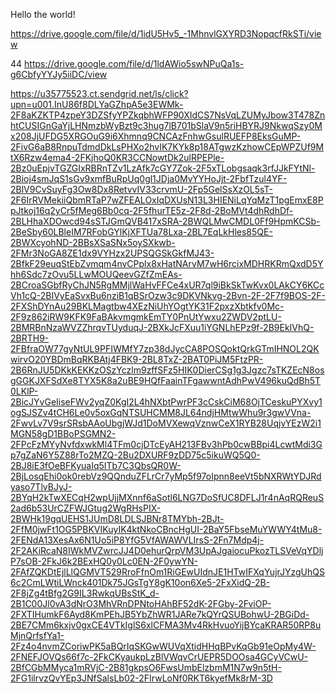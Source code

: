 Hello the world!

https://drive.google.com/file/d/1idU5Hv5_-1MhnvlGXYRD3NopqcfRkSTi/view

44 https://drive.google.com/file/d/1ldAWio5swNPuQa1s-g6CbfyYYJy5iiDC/view

https://u35775523.ct.sendgrid.net/ls/click?upn=u001.InU86f8DLYaGZhpA5e3EWMk-2F8aKZKTP4zpeY3DZSfyYPZkqbhWFP90XIdCS7NsVqLZUMyJbow3T478ZnhtCUSIGnGaYjLHNmzbWyBzt9c3hug7lB701bSlaV9n5riHBYRJ9NkwqSzy0Mx208JjUFDG5XRGOuG9i6Xhmnq9CNCAzFnhwGsulRUEFP8EksGuMP-2FivG6aB8RnpuTdmdDkLsPHXo2hvIK7KYk8p18ATgwzKzhowCEpWPZUf9MtX6Rzw4ema4-2FKjhoQ0KR3CCNowtDk2ulRPEPle-2Bz0uEpjvTGZGIxRBRnTZv1LzAfk7cGY7Zok-2F5xTLobgsaqk3rfJJkFYtNl-2Bioj4smJqS1sGv9xmfBuRpUq0gl1JDja0MvYYHoJjt-2FbfTzul4YF-2BlV9CvSuyFg3Ow8Dx8RetvvIV33crvmU-2Fp5GelSsXzOL5sT-2F6IrRVMekiiQbmRTaP7wZFEALOxIqDXUsN13L3HIENiLqYqMzT1pgEmxE8PpJtkoj16q2yCr5fMeg6Bb0cq-2F5fhurTE5z-2F8d-2BoMVt4dhRdhDf-2BLHhaXDOwcd94sSTJGmQVB417xSRA-2BWQLMwCMDL0Ff9HpmKCSb-2BeSby60LBleIM7RFobGYlKjXFTUa78Lxa-2BL7EqLkHles85QE-2BWXcyohND-2BBsXSaSNx5oySXkwb-2FMr3NoGA8ZE1dx9VYHzx2UPSQGSkGkfMJ43-2BfkF29euqStEbZvmqm4nvCPplx8xHatNArvM7wH6rcixMDHRKRmQxdD5Yhh6Sdc7zOvu5LLwMOUQeevGZfZmEAs-2BCroaSGbfRyChJN5RgMMjlWaHvFFCe4xUR7ql9iBkSkTwKvx0LAkCY6KCcVh1cQ-2BIVyEaSvxBu6nziB1qBSrOzw3c9DKVNkvg-2Bvn-2F-2F7f9BOS-2F-2FXShDYnAu29BKLMagtbw4XEzNiUhYOgtYK31F2pxzXbtkfv0Mc-2F9z862iRW9KFK9FaBAkvmgmkEmTY0PnUtYwxu2ZWDV2ptLU-2BMRBnNzaWVZZhrqvTUyduqJ-2BXkJcFXuu1iYGNLhEPz9f-2B9EkIVhQ-2BRTH9-2FBfraOW77gyNtUL9PFIWMfY7zp38dJycCA8POSQoktQrkGTmIHNOL2QKwirvO20YBDmBqRKBAtj4FBK9-2BL8TxZ-2BAT0PiJM5FtzPR-2B6RnJU5DKkKEKKzOSzYczlm9zffSFz5HIK0DierCSg1g3Jgzc7sTKZEcN8osgGGKJXFSdXe8TYX5K8a2uBE9HQfFaainTFgawwntAdhPwV496kuQdBh5T0LKlP-2BicJYvGeIiseFWv2yqZ0KgI2L4hNXbtPwrPF3cCskCiM68OjTCeskuPYXvy1ogSJSZv4tCH6Le0v5oxGqNTSUHCMM8JL64ndjHMtwWhu9r3gwVVna-2FwvLv7V9srSRsbAAoUbgjWJd1DoMVXewqVznwCeX1RYB28UqjvYEzW2i1MGN58gD1BBoPSGMN2-2FPcFzMYyNvfdxwkMl4TFm0cjDTcEyAH213FBv3hPb0cwBBpi4LcwtMdi3Gp7gZaN6Y5Z88rTo2MZQ-2Bu2DXURF9zDD75c5ikuWQ5Q0-2BJ8iE3fOeBFKyuaIq5ITb7C3QbsQR0W-2BjLosqEhi0ok0rebVz9QQnduZFLrCr7yMp5f97oIpnn8eeVt5bNXRWtYDJRdyaso7TlvBJyJ-2BYqH2kTwXECqH2wpUjjMXnnf6aSotl6LNG7DoSfUC8DFLJ1r4nAqRQReuS2ad6b53UrCZFWJGtug2WgRHsPIX-2BWHk19gqUEHS1JUmD8LDLSJBNr8TMYbh-2BJt-2FfM0jwFt1OG5PBKVIKuyIK4ktNkoCBncHgUI-2BaY5FbseMuYWWY4tMu8-2FENdA13XesAx6N1Uo5iP8YfG5VfAWAWVLIrsS-2Fn7Mdp4j-2F2AKiRcaN8IWkMVZwrcJJ4D0ehurQrpVM3UpAJgaiocuPkozTLSVeVqYDljP7sOB-2FkJ6k2BExHQ0y0Lc0EN-2F0ywYN-2FAfZQKDtEjlLlQGMVT529RroFfnOm1RiGEwUIdnJE1HTwIFXqYujrJYzgUhQS6c2CmLWtiLWnck401Dk75JGsTgY8gK10on6Xe5-2FxXidQ-2B-2F8jZg4tBfg2G9IL3RwkqUBsStK_d-2B1C00Jl0vA3dNrO3MhVRnDPNtoHAhBF52dK-2FGby-2FviOP-2FXTIHumkF6Ayd8KmPEhJB5YbZhWR1JARe7kQYrQSUBohwU-2BGiDd-2BE7CMm6kxjv0gxCE4VTkIglS6xlCFMA3Mv4RkHvuoYijBYcaKRAR50RP8uMjnQrfsfYa1-2Fz4o4nvmZCoriwPK5aBQrIqSKGwWUVqXtidHHqBPvKqGb91eOpMy4W-2FNEFJOVQs66f7c-2FkCKyaukpLzBlVWqvCrUEPR5DOOsa4GCyVCwU-2BfCGbMMyca1mRVjC-2B81gkpsO6FwsUmbElzbmM1N7w9n5tH-2FG1ilrvzQvYEp3JNfSalsLb02-2FIrwLoNf0RKT6kyefMk8rM-3D
